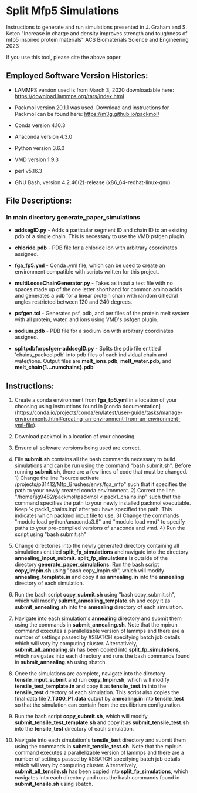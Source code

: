 <!-- For developers:
Please use bold font for file names, directories, and file paths.
Please use italic font for variables.
Follow heading styles.
# First-level heading
## Second-level heading
### Third-level heading
See https://docs.github.com/en/get-started/writing-on-github/getting-started-with-writing-and-formatting-on-github/basic-writing-and-formatting-syntax for formatting syntax.
-->

# Split Mfp5 Simulations
Instructions to generate and run simulations presented in J. Graham and S. Keten "Increase in charge and density improves strength and toughness of mfp5 inspired protein materials" ACS Biomaterials Science and Engineering 2023

If you use this tool, please cite the above paper.

## Employed Software Version Histories:

- LAMMPS version used is from March 3, 2020 downloadable here: https://download.lammps.org/tars/index.html

- Packmol version 20.1.1 was used. Download and instructions for Packmol can be found here: https://m3g.github.io/packmol/

- Conda version 4.10.3

- Anaconda version 4.3.0

- Python version 3.6.0

- VMD version 1.9.3

- perl v5.16.3

- GNU Bash, version 4.2.46(2)-release (x86_64-redhat-linux-gnu)

## File Descriptions:

### In main directory generate_paper_simulations

- **addsegID.py** - Adds a particular segment ID and chain ID to an existing pdb of a single chain. This is necessary to use the VMD psfgen plugin.

- **chloride.pdb** - PDB file for a chloride ion with arbitrary coordinates assigned.

- **fga_fp5.yml** - Conda .yml file, which can be used to create an environment compatible with scripts written for this project.

- **multiLooseChainGenerator.py** - Takes as input a text file with no spaces made up of the one letter shorthand for common amino acids and generates a pdb for a linear protein chain with random dihedral angles restricted between 120 and 240 degrees.

- **psfgen.tcl** - Generates psf, pdb, and per files of the protein melt system with all protein, water, and ions using VMD's psfgen plugin.

- **sodium.pdb** - PDB file for a sodium ion with arbitrary coordinates assigned.

- **splitpdbforpsfgen-addsegID.py** - Splits the pdb file entitled 'chains_packed.pdb' into pdb files of each individual chain and water/ions. Output files are **melt_ions.pdb**, **melt_water.pdb**, and **melt_chain{1...numchains}.pdb**

## Instructions:

1. Create a conda environment from **fga_fp5.yml** in a location of your choosing using instructions found in [conda documentation]
(https://conda.io/projects/conda/en/latest/user-guide/tasks/manage-environments.html#creating-an-environment-from-an-environment-yml-file). 

1. Download packmol in a location of your choosing.

1. Ensure all software versions being used are correct.

1. File **submit.sh** contains all the bash commands necessary to build simulations and can be run using the command "bash submit.sh". Before running **submit.sh**, there are a few lines of code that must be changed. 1) Change the line "source activate /projects/p31412/Mfp_Brushes/envs/fga_mfp" such that it specifies the path to your newly created conda environment. 2) Correct the line "/home/jjg9482/packmol/packmol < pack1_chains.inp" such that the command specifies the path to your newly installed packmol executable. Keep '< pack1_chains.inp' after you have specified the path. This indicates which packmol input file to use. 3) Change the commands "module load python/anaconda3.6" and "module load vmd" to specify paths to your pre-compiled versions of anaconda and vmd. 4) Run the script using "bash submit.sh"

1. Change directories into the newly generated directory containing all simulations entitled **split_fp_simulations** and navigate into the directory **annealing_input_submit**. **split_fp_simulations** is outside of the directory **generate_paper_simulations**. Run the bash script **copy_lmpin.sh** using "bash copy_lmpin.sh", which will modify **annealing_template.in** and copy it as **annealing.in** into the **annealing** directory of each simulation.

1. Run the bash script **copy_submit.sh** using "bash copy_submit.sh", which will modify **submit_annealing_template.sh** and copy it as **submit_annealing.sh** into the **annealing** directory of each simulation.

1. Navigate into each simulation's **annealing** directory and submit them using the commands in **submit_annealing.sh**. Note that the mpirun command executes a parallelizable version of lammps and there are a number of settings passed by #SBATCH specifying batch job details which will vary by computing cluster. Alternatively, **submit_all_annealing.sh** has been copied into **split_fp_simulations**, which navigates into each directory and runs the bash commands found in **submit_annealing.sh** using sbatch.

1. Once the simulations are complete, navigate into the directory **tensile_input_submit** and run **copy_lmpin.sh**, which will modify **tensile_test_template.in** and copy it as **tensile_test.in** into the **tensile_test** directory of each simulation. This script also copies the final data file **7_T300_P1.data** output by **annealing.in** into **tensile_test** so that the simulation can contain from the equilibrium configuration.

1. Run the bash script **copy_submit.sh**, which will modify **submit_tensile_test_template.sh** and copy it as **submit_tensile_test.sh** into the **tensile_test** directory of each simulation.

1. Navigate into each simulation's **tensile_test** directory and submit them using the commands in **submit_tensile_test.sh**. Note that the mpirun command executes a parallelizable version of lammps and there are a number of settings passed by #SBATCH specifying batch job details which will vary by computing cluster. Alternatively, **submit_all_tensile.sh** has been copied into **split_fp_simulations**, which navigates into each directory and runs the bash commands found in **submit_tensile.sh** using sbatch.

